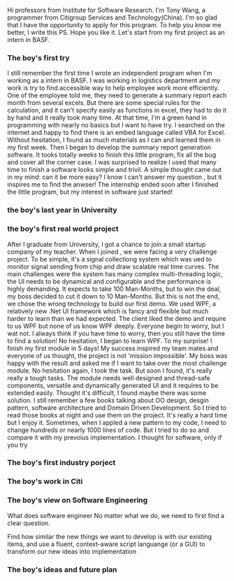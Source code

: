 Hi professors from Institute for Software Research. I'm Tony Wang, a programmer from Citigroup Services and Technology(China).
I'm so glad that I have the opportunity to apply for this program. To help you know me better, I write this PS. Hope you like it. Let's start from my first project as an intern in BASF.


### The boy's first try
I still remember the first time I wrote an independent program when I'm working as a intern in BASF. I was working in logistics department and my work is try to find accessible way to help employee work more efficiently. One of the employee told me, they need to generate a summary report each month from several excels. But there are some special rules for the calculation, and it can't specify easily as functions in excel, they had to do it by hand and it really took many time. At that time, I'm a green hand in programming with nearly no basics but I want to have try. I searched on the internet and happy to find there is an embed language called VBA for Excel. Without hesitation, I found as much materials as I can and learned them in my first week. Then I began to develop the summary report generation software. It tooks totally weeks to finish this little program, fix all the bug and cover all the corner case. I was surprised to realize I used that many time to finish a software looks simple and trivil. A simple thought came out in my mind: can it be more easy? I know I can't answer my question , but it inspires me to find the anwser! The internship ended soon after I finished the little program, but my interest in software just started! 

### the boy's last year in University



### the boy's first real world project
After I graduate from University, I got a chance to join a small startup company of my teacher. When I joined , we were facing a very challenge project. To be simple, it's a signal collectiong system which was ued to monitor signal sending from chip and draw scalable real time curves. The main challenges were the system has many complex multi-threading logic, the UI needs to be dynamical and configurable and the performance is highly demanding. It expects to take 100 Man-Months, but to win the deal, my boss decided to cut it down to 10 Man-Months. But this is not the end, we chose the wrong technology to build our first demo. We used WPF, a relatively new .Net UI framework which is fancy and flexible but much harder to learn than we had expected. The client liked the demo and require to us WPF but none of us know WPF deeply. Everyone begin to worry, but I wat not. I always think if you have time to worry, then you still have the time to find a solution! No hesitation, I began to learn WPF. To my surprise! I finish my first module in 5 days! My success inspired my team mates and everyone of us thought, the project is not 'mission impossible'. My boss was happy with the result and asked me if I want to take over the most challenge module. No hesitation again, I took the task. But soon I found, it's really really a tough tasks. The module needs well designed and thread-safe components, versatile and dynamically generated UI and it requires to be extended easily. Thought it's difficult, I found maybe there was some solution. I still remember a few books talking about OO design, desgin pattern, software architecture and Domain Driven Development. So I tried to read those books at night and use them on the project. It's really a hard time but I enjoy it. Sometimes, when I appled a new pattern to my code, I need to change hundreds or nearly 1000 lines of code. But I tried to do so and compare it with my prevoius implementation. I thought for software, only if you try


### The boy's first industry porject


### The boy's work in Citi


### The boy's view on Software Engineering
What does software engineer 
No matter what we do, we need to first find a clear question.

Find how similar the new things we want to develop is with our existing items, and use a fluent, context-aware script languange (or a GUI) to transform our new ideas into implementation


### The boy's ideas and future plan
